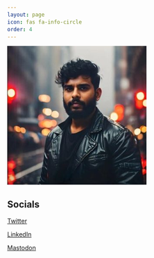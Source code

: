 ```yaml
---
layout: page
icon: fas fa-info-circle
order: 4
---
```


![Dharmateja Kollipara/Boogeyman](/assets/images/boogeyman.jpg "Dharmateja Kollipara/Boogeyman")



## Socials
[Twitter](https://twitter.com/teja0072)

[LinkedIn](https://www.linkedin.com/in/dharmateja-cyber/)

[Mastodon](https://infosec.exchange/@boogeyman57)
